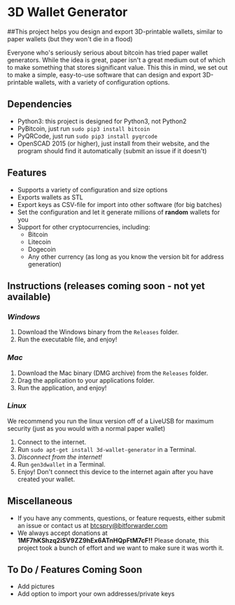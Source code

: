 # 3D Wallet Generator
##This project helps you design and export 3D-printable wallets, similar to paper wallets (but they won't die in a flood)

Everyone who's seriously serious about bitcoin has tried paper wallet generators.  While the idea is great, paper isn't a great medium out of which to make something that stores significant value.  This this in mind, we set out to make a simple, easy-to-use software that can design and export 3D-printable wallets, with a variety of configuration options.

## Dependencies
- Python3: this project is designed for Python3, not Python2
- PyBitcoin, just run `sudo pip3 install bitcoin`
- PyQRCode, just run `sudo pip3 install pyqrcode`
- OpenSCAD 2015 (or higher), just install from their website, and the program should find it automatically (submit an issue if it doesn't)

## Features
- Supports a variety of configuration and size options
- Exports wallets as STL
- Export keys as CSV-file for import into other software (for big batches)
- Set the configuration and let it generate millions of **random** wallets for you
- Support for other cryptocurrencies, including:
  - Bitcoin
  - Litecoin
  - Dogecoin
  - Any other currency (as long as you know the version bit for address generation)

## Instructions (releases coming soon - not yet available)
### *Windows*
1. Download the Windows binary from the `Releases` folder.
2. Run the executable file, and enjoy!

### *Mac*
1. Download the Mac binary (DMG archive) from the `Releases` folder.
2. Drag the application to your applications folder.
3. Run the application, and enjoy!

### *Linux*
We recommend you run the linux version off of a LiveUSB for maximum security (just as you would with a normal paper wallet)
1. Connect to the internet.
2. Run `sudo apt-get install 3d-wallet-generator` in a Terminal.
3. *Disconnect from the internet!*
4. Run `gen3dwallet` in a Terminal.
5. Enjoy!  Don't connect this device to the internet again after you have created your wallet.

## Miscellaneous
- If you have any comments, questions, or feature requests, either submit an issue or contact us at btcspry@bitforwarder.com
- We always accept donations at **1MF7hKShzq2iSV9ZZ9hEx6ATnHQpFtM7cF!!**  Please donate, this project took a bunch of effort and we want to make sure it was worth it.

## To Do / Features Coming Soon
- Add pictures
- Add option to import your own addresses/private keys